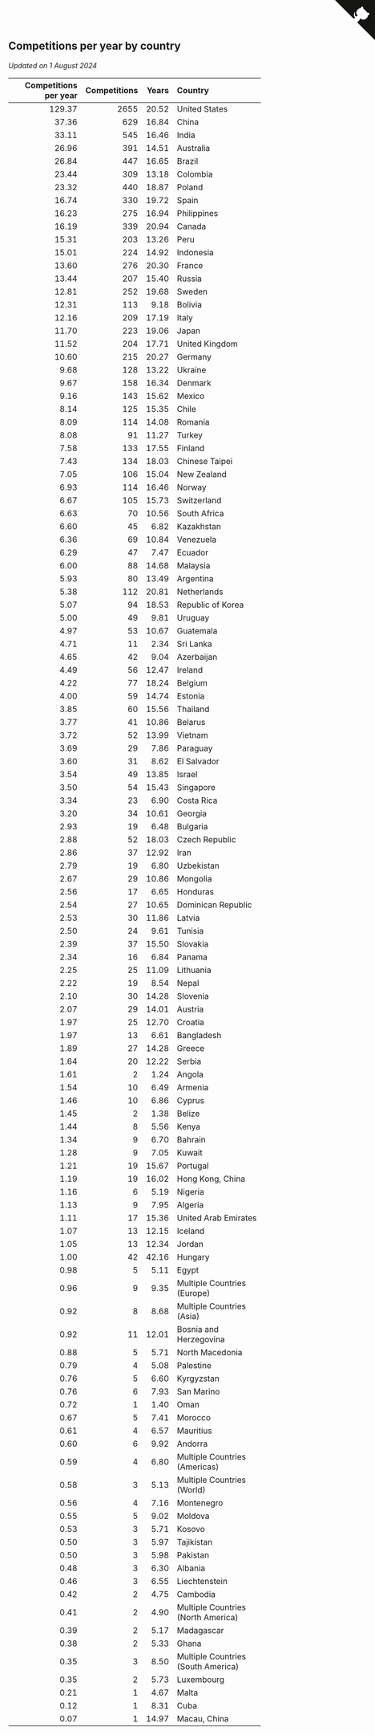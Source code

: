 ## Competitions per year by country

*Updated on  1 August 2024*

| Competitions per year | Competitions | Years | Country |
| ---: | ---: | ---: | :--- |
| 129.37 | 2655 | 20.52 | United States |
| 37.36 | 629 | 16.84 | China |
| 33.11 | 545 | 16.46 | India |
| 26.96 | 391 | 14.51 | Australia |
| 26.84 | 447 | 16.65 | Brazil |
| 23.44 | 309 | 13.18 | Colombia |
| 23.32 | 440 | 18.87 | Poland |
| 16.74 | 330 | 19.72 | Spain |
| 16.23 | 275 | 16.94 | Philippines |
| 16.19 | 339 | 20.94 | Canada |
| 15.31 | 203 | 13.26 | Peru |
| 15.01 | 224 | 14.92 | Indonesia |
| 13.60 | 276 | 20.30 | France |
| 13.44 | 207 | 15.40 | Russia |
| 12.81 | 252 | 19.68 | Sweden |
| 12.31 | 113 | 9.18 | Bolivia |
| 12.16 | 209 | 17.19 | Italy |
| 11.70 | 223 | 19.06 | Japan |
| 11.52 | 204 | 17.71 | United Kingdom |
| 10.60 | 215 | 20.27 | Germany |
| 9.68 | 128 | 13.22 | Ukraine |
| 9.67 | 158 | 16.34 | Denmark |
| 9.16 | 143 | 15.62 | Mexico |
| 8.14 | 125 | 15.35 | Chile |
| 8.09 | 114 | 14.08 | Romania |
| 8.08 | 91 | 11.27 | Turkey |
| 7.58 | 133 | 17.55 | Finland |
| 7.43 | 134 | 18.03 | Chinese Taipei |
| 7.05 | 106 | 15.04 | New Zealand |
| 6.93 | 114 | 16.46 | Norway |
| 6.67 | 105 | 15.73 | Switzerland |
| 6.63 | 70 | 10.56 | South Africa |
| 6.60 | 45 | 6.82 | Kazakhstan |
| 6.36 | 69 | 10.84 | Venezuela |
| 6.29 | 47 | 7.47 | Ecuador |
| 6.00 | 88 | 14.68 | Malaysia |
| 5.93 | 80 | 13.49 | Argentina |
| 5.38 | 112 | 20.81 | Netherlands |
| 5.07 | 94 | 18.53 | Republic of Korea |
| 5.00 | 49 | 9.81 | Uruguay |
| 4.97 | 53 | 10.67 | Guatemala |
| 4.71 | 11 | 2.34 | Sri Lanka |
| 4.65 | 42 | 9.04 | Azerbaijan |
| 4.49 | 56 | 12.47 | Ireland |
| 4.22 | 77 | 18.24 | Belgium |
| 4.00 | 59 | 14.74 | Estonia |
| 3.85 | 60 | 15.56 | Thailand |
| 3.77 | 41 | 10.86 | Belarus |
| 3.72 | 52 | 13.99 | Vietnam |
| 3.69 | 29 | 7.86 | Paraguay |
| 3.60 | 31 | 8.62 | El Salvador |
| 3.54 | 49 | 13.85 | Israel |
| 3.50 | 54 | 15.43 | Singapore |
| 3.34 | 23 | 6.90 | Costa Rica |
| 3.20 | 34 | 10.61 | Georgia |
| 2.93 | 19 | 6.48 | Bulgaria |
| 2.88 | 52 | 18.03 | Czech Republic |
| 2.86 | 37 | 12.92 | Iran |
| 2.79 | 19 | 6.80 | Uzbekistan |
| 2.67 | 29 | 10.86 | Mongolia |
| 2.56 | 17 | 6.65 | Honduras |
| 2.54 | 27 | 10.65 | Dominican Republic |
| 2.53 | 30 | 11.86 | Latvia |
| 2.50 | 24 | 9.61 | Tunisia |
| 2.39 | 37 | 15.50 | Slovakia |
| 2.34 | 16 | 6.84 | Panama |
| 2.25 | 25 | 11.09 | Lithuania |
| 2.22 | 19 | 8.54 | Nepal |
| 2.10 | 30 | 14.28 | Slovenia |
| 2.07 | 29 | 14.01 | Austria |
| 1.97 | 25 | 12.70 | Croatia |
| 1.97 | 13 | 6.61 | Bangladesh |
| 1.89 | 27 | 14.28 | Greece |
| 1.64 | 20 | 12.22 | Serbia |
| 1.61 | 2 | 1.24 | Angola |
| 1.54 | 10 | 6.49 | Armenia |
| 1.46 | 10 | 6.86 | Cyprus |
| 1.45 | 2 | 1.38 | Belize |
| 1.44 | 8 | 5.56 | Kenya |
| 1.34 | 9 | 6.70 | Bahrain |
| 1.28 | 9 | 7.05 | Kuwait |
| 1.21 | 19 | 15.67 | Portugal |
| 1.19 | 19 | 16.02 | Hong Kong, China |
| 1.16 | 6 | 5.19 | Nigeria |
| 1.13 | 9 | 7.95 | Algeria |
| 1.11 | 17 | 15.36 | United Arab Emirates |
| 1.07 | 13 | 12.15 | Iceland |
| 1.05 | 13 | 12.34 | Jordan |
| 1.00 | 42 | 42.16 | Hungary |
| 0.98 | 5 | 5.11 | Egypt |
| 0.96 | 9 | 9.35 | Multiple Countries (Europe) |
| 0.92 | 8 | 8.68 | Multiple Countries (Asia) |
| 0.92 | 11 | 12.01 | Bosnia and Herzegovina |
| 0.88 | 5 | 5.71 | North Macedonia |
| 0.79 | 4 | 5.08 | Palestine |
| 0.76 | 5 | 6.60 | Kyrgyzstan |
| 0.76 | 6 | 7.93 | San Marino |
| 0.72 | 1 | 1.40 | Oman |
| 0.67 | 5 | 7.41 | Morocco |
| 0.61 | 4 | 6.57 | Mauritius |
| 0.60 | 6 | 9.92 | Andorra |
| 0.59 | 4 | 6.80 | Multiple Countries (Americas) |
| 0.58 | 3 | 5.13 | Multiple Countries (World) |
| 0.56 | 4 | 7.16 | Montenegro |
| 0.55 | 5 | 9.02 | Moldova |
| 0.53 | 3 | 5.71 | Kosovo |
| 0.50 | 3 | 5.97 | Tajikistan |
| 0.50 | 3 | 5.98 | Pakistan |
| 0.48 | 3 | 6.30 | Albania |
| 0.46 | 3 | 6.55 | Liechtenstein |
| 0.42 | 2 | 4.75 | Cambodia |
| 0.41 | 2 | 4.90 | Multiple Countries (North America) |
| 0.39 | 2 | 5.17 | Madagascar |
| 0.38 | 2 | 5.33 | Ghana |
| 0.35 | 3 | 8.50 | Multiple Countries (South America) |
| 0.35 | 2 | 5.73 | Luxembourg |
| 0.21 | 1 | 4.67 | Malta |
| 0.12 | 1 | 8.31 | Cuba |
| 0.07 | 1 | 14.97 | Macau, China |


<a href="https://github.com/jonatanklosko/wca_statistics" class="github-corner" aria-label="View source on Github"><svg width="80" height="80" viewBox="0 0 250 250" style="fill:#151513; color:#fff; position: absolute; top: 0; border: 0; right: 0;" aria-hidden="true"><path d="M0,0 L115,115 L130,115 L142,142 L250,250 L250,0 Z"></path><path d="M128.3,109.0 C113.8,99.7 119.0,89.6 119.0,89.6 C122.0,82.7 120.5,78.6 120.5,78.6 C119.2,72.0 123.4,76.3 123.4,76.3 C127.3,80.9 125.5,87.3 125.5,87.3 C122.9,97.6 130.6,101.9 134.4,103.2" fill="currentColor" style="transform-origin: 130px 106px;" class="octo-arm"></path><path d="M115.0,115.0 C114.9,115.1 118.7,116.5 119.8,115.4 L133.7,101.6 C136.9,99.2 139.9,98.4 142.2,98.6 C133.8,88.0 127.5,74.4 143.8,58.0 C148.5,53.4 154.0,51.2 159.7,51.0 C160.3,49.4 163.2,43.6 171.4,40.1 C171.4,40.1 176.1,42.5 178.8,56.2 C183.1,58.6 187.2,61.8 190.9,65.4 C194.5,69.0 197.7,73.2 200.1,77.6 C213.8,80.2 216.3,84.9 216.3,84.9 C212.7,93.1 206.9,96.0 205.4,96.6 C205.1,102.4 203.0,107.8 198.3,112.5 C181.9,128.9 168.3,122.5 157.7,114.1 C157.9,116.9 156.7,120.9 152.7,124.9 L141.0,136.5 C139.8,137.7 141.6,141.9 141.8,141.8 Z" fill="currentColor" class="octo-body"></path></svg></a><style>.github-corner:hover .octo-arm{animation:octocat-wave 560ms ease-in-out}@keyframes octocat-wave{0%,100%{transform:rotate(0)}20%,60%{transform:rotate(-25deg)}40%,80%{transform:rotate(10deg)}}@media (max-width:500px){.github-corner:hover .octo-arm{animation:none}.github-corner .octo-arm{animation:octocat-wave 560ms ease-in-out}}</style>
